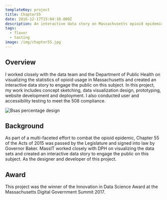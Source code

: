 ```yaml
---
templateKey: project
title: Chapter55
date: 2016-12-17T15:04:10.000Z
description: An interactive data story on Massachusetts opioid epidemic.
tags:
  - flavor
  - tasting
image: /img/chapter55.jpg
---
```


## Overview
I worked closely with the data team and the Department of Public Health on visualizing the statistics of opioid usage in Massachusetts and created an interactive data story to engage the public on this subject. In this project, my work includes concept sketching, data visualization design, prototyping, website development and deployment. I also conducted user and accessibility testing to meet the 508 compliance.

![Bsas percentage design](/img/chapter55.jpg)

## Background

As part of a multi-faceted effort to combat the opioid epidemic, Chapter 55 of the Acts of 2015 was passed by the Legislature and signed into law by Governor Baker. MassIT worked closely with DPH on visualizing the data sets and created an interactive data story to engage the public on this subject. As the designer and developer of this project.

## Award
This project was the winner of the Innovation in Data Science Award at the Massachusetts Digital Government Summit 2017.
